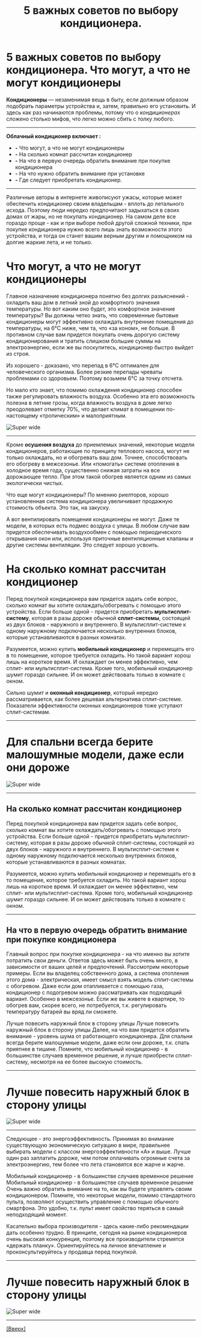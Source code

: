 ﻿---
publishDate: '17 июля 2024'
title: '5 важных советов по выбору кондиционера. '
description: 'Что могут, а что не могут кондиционеры'
excerpt: 'Sint sit cillum pariatur eiusmod nulla pariatur ipsum. Sit laborum anim qui mollit tempor pariatur nisi minim
dolor. Aliquip et adipisicing sit sit fugiat'
image: 'https://source.unsplash.com/random/1024x640/?vintage+stoe'
tags: [markdown, blog]
---

# 5 важных советов по выбору кондиционера. Что могут, а что не могут кондиционеры

__Кондиционеры__ — незаменимая вещь в быту, если должным образом подобрать параметры устройства и, затем, правильно его
установить. И здесь как раз начинаются проблемы, потому что о _кондиционерах_ сложено столько мифов, что легко можно
сбить
с толку любого.


---
__Облачный кондиционер включает :__

- __-__  Что могут, а что не могут кондиционеры
- __-__  На сколько комнат рассчитан кондиционер
- __-__  На что в первую очередь обратить внимание при покупке кондиционера
- __-__  На что нужно обратить внимание при установке
- __-__  Где следует приобретать кондиционер.

---

Различные авторы в интернете живописуют ужасы, которые может обеспечить кондиционер своим владельцам - вплоть до
летального исхода. Поэтому люди нередко предпочитают задыхаться в своих домах от жары, но не покупать кондиционер. На
самом деле все гораздо проще - как и при выборе любой другой сложной техники, при покупке кондиционера нужно всего лишь
знать возможности этого устройства, и тогда он станет вашим верным другим и помощником на долгие жаркие лета, и не
только.

# __Что могут, а что не могут кондиционеры__

Главное назначение кондиционера понятно без долгих разъяснений - охладить ваш дом в летний зной до комфортного значения
температуры. Но вот каким оно будет, это комфортное значение температуры? Вы должны четко знать, что современные бытовые
кондиционеры могут эффективно охлаждать внутренние помещения до температуры, на 6°C ниже, чем та, что «за коном», не
больше. В противном случае вам придется покупать очень дорогую систему кондиционирования и тратить слишком большие суммы
на электроэнергию, если же вы поскупитесь, кондиционер быстро выйдет из строя.

Из хорошего - доказано, что перепад в 6°C оптимален для человеческого организма. Более резкие перепады чреваты
проблемами со здоровьем. Поэтому возьмем 6°C за точку отсчета.

Но мало кто знает, что помимо охлаждения кондиционер способен также регулировать влажность воздуха. Особенно эта его
возможность полезна в летние грозы, когда влажность воздуха в доме легко преодолевает отметку 70%, что делает климат в
помещении по-настоящему «тропическим» и малоприятным.

![Super wide](https://www.topclimat.ru/images/publications/0730_ac4.jpg?crop=entropy&cs=tinysrgb&fit=max&fm=jpg&ixid=MnwxfDB8MXxyYW5kb218MHx8fHx8fHx8MTY2MDc4MTk3Mw&ixlib=rb-1.2.1&q=80&utm_campaign=api-credit&utm_medium=referral&utm_source=unsplash_source&w=1080)

---

Кроме __осушения воздуха__ до приемлемых значений, некоторые модели кондиционеров, работающие по принципу теплового
насоса,
могут не только охлаждать, но и обогревать ваш дом. Точнее, способствовать его обогреву в межсезонье. Или «помогать»
системе отопления в холодное время года, существенно снижая затраты на все дорожающее тепло. При этом такой обогрев
является одним из самых экологически чистых.

Что еще могут кондиционеры? По мнению риелторов, хорошо установленная система кондиционера увеличивает продажную
стоимость объекта. Это так, на закуску.

А вот вентилировать помещения кондиционеры не могут. Даже те модели, в которых есть подмес воздуха с улицы. В любом
случае вам придется обеспечивать воздухообмен с помощью периодического открывания окон или, используя приточные
вентиляционные клапаны и другие системы вентиляции. Это следует хорошо усвоить.


# __На сколько комнат рассчитан кондиционер__

Перед покупкой кондиционера вам придется задать себе вопрос, сколько комнат вы хотите охлаждать/обогревать с помощью
этого устройства. Если больше одной - придется приобретать __мультисплит-систему__, которая в разы дороже обычной
__сплит-системы__, состоящей из двух блоков - наружного и внутреннего. В мультисплит-системе к одному наружному
подключается
несколько внутренних блоков, которые устанавливаются в разных комнатах.

Разумеется, можно купить __мобильный кондиционер__ и перемещать его в то помещение, которое требуется охладить. Но такой
вариант хорош лишь на короткое время. И охлаждает он менее эффективно, чем сплит- или мультисплит-система. Кроме того,
мобильный кондиционер шумит гораздо сильнее. И он может действовать только в комнате с окном.

Сильно шумит и __оконный кондиционер__, который нередко рассматривается, как более дешевая альтернатива сплит-системе.
Показатели эффективности оконных кондиционеров тоже уступают сплит-системам.

---

# __Для спальни всегда берите малошумные модели, даже если они дороже__

![Super wide](https://www.topclimat.ru/images/publications/0730_ac3.jpg)

---

## __На сколько комнат рассчитан кондиционер__

Перед покупкой кондиционера вам придется задать себе вопрос, сколько комнат вы хотите охлаждать/обогревать с помощью
этого устройства. Если больше одной - придется приобретать мультисплит-систему, которая в разы дороже обычной
сплит-системы, состоящей из двух блоков - наружного и внутреннего. В мультисплит-системе к одному наружному подключается
несколько внутренних блоков, которые устанавливаются в разных комнатах.

Разумеется, можно купить мобильный кондиционер и перемещать его в то помещение, которое требуется охладить. Но такой
вариант хорош лишь на короткое время. И охлаждает он менее эффективно, чем сплит- или мультисплит-система. Кроме того,
мобильный кондиционер шумит гораздо сильнее. И он может действовать только в комнате с окном.

---

## __На что в первую очередь обратить внимание при покупке кондиционера__

Главный вопрос при покупке кондиционера - на что именно вы хотите потратить свои деньги. Ответов здесь может быть очень
много, в зависимости от ваших целей и предпочтений. Рассмотрим некоторые примеры. Если вы владелец собственного дома, а
система отопления этого дома - электрическая, имеет смысл взять модель сплит-системы с обогревом. Даже если дом
отапливается с помощью газа, кондиционер с подогревом можно рассматривать как подходящий вариант. Особенно в межсезонье.
Если же вы живете в квартире, то обогрев вам, скорее всего, не потребуется, т.к. регулировать температуру батарей вы
вряд ли сможете.

Лучше повесить наружный блок в сторону улицы
Лучше повесить наружный блок в сторону улицы
Далее, на что вам придется обратить внимание - уровень шума от работающего кондиционера. Для спальни всегда берите
малошумные модели, даже если они дороже, т.к. спать приятнее в тишине. Помните, что мобильный кондиционер - в
большинстве случаев временное решение, и лучше приобрести сплит-систему, несмотря на ее более высокую стоимость.

---

# __Лучше повесить наружный блок в сторону улицы__

![Super wide](https://www.topclimat.ru/images/publications/0730_ac1.jpg)

---

Следующее - это энергоэффективность. Принимая во внимание существующую экономическую ситуацию в мире, правильнее
выбирать модели с классом энергоэффективности «A» и выше. Лучше один раз заплатить дороже, чем потом оплачивать огромные
счета за электроэнергию, тем более что лета становятся все жарче и жарче.

Мобильный кондиционер - в большинстве случаев временное решение
Мобильный кондиционер - в большинстве случаев временное решение
Очень важно обратить внимание на то, как вы будете управлять своим кондиционером. Помните, что некоторые модели, помимо
стандартного пульта, позволяют осуществить управление с помощью обычного смартфона. Это удобно, т.к. пульт имеет
свойство теряться в самый неподходящий момент.

Касательно выбора производителя - здесь какие-либо рекомендации дать особенно трудно. В принципе, сегодня на рынке
кондиционеров очень высокая конкуренция, поэтому все производители стремятся «держать планку». Ориентируйтесь на личное
впечатление и проконсультируйтесь у продавца перед покупкой.


---

# __Лучше повесить наружный блок в сторону улицы__

![Super wide](https://www.topclimat.ru/images/publications/0730_ac2.jpg)

---


[[Вверх]](#top)

